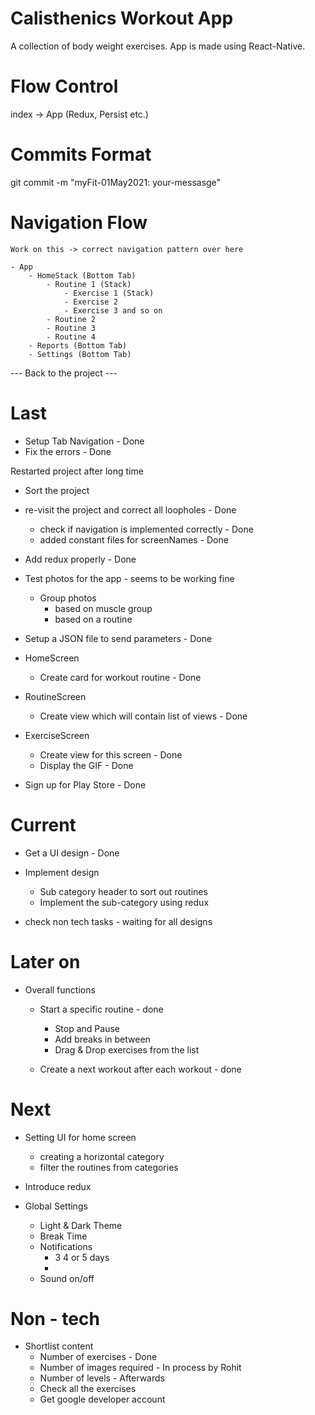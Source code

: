 # Calisthenics Workout App
A collection of body weight exercises. App is made using React-Native.

# Flow Control 
index -> App (Redux, Persist etc.)

# Commits Format
git commit -m "myFit-01May2021: your-messasge"

# Navigation Flow
    Work on this -> correct navigation pattern over here
    
    - App
        - HomeStack (Bottom Tab)
            - Routine 1 (Stack)
                - Exercise 1 (Stack)
                - Exercise 2
                - Exercise 3 and so on 
            - Routine 2
            - Routine 3
            - Routine 4
        - Reports (Bottom Tab)
        - Settings (Bottom Tab)

--- Back to the project ---

# Last
- Setup Tab Navigation - Done
- Fix the errors - Done

Restarted project after long time
- Sort the project
- re-visit the project and correct all loopholes - Done
    - check if navigation is implemented correctly - Done
    - added constant files for screenNames - Done
- Add redux properly - Done


- Test photos for the app - seems to be working fine
    - Group photos
        - based on muscle group
        - based on a routine 

- Setup a JSON file to send parameters - Done

- HomeScreen 
    - Create card for workout routine - Done

- RoutineScreen 
    - Create view which will contain list of views - Done

- ExerciseScreen
    - Create view for this screen - Done
    - Display the GIF - Done

- Sign up for Play Store - Done

# Current

- Get a UI design - Done

- Implement design 
    - Sub category header to sort out routines
    - Implement the sub-category using redux
    

- check non tech tasks - waiting for all designs

# Later on

- Overall functions
    - Start a specific routine - done

        - Stop and Pause
        - Add breaks in between
        - Drag & Drop exercises from the list

    - Create a next workout after each workout - done


# Next
- Setting UI for home screen
    - creating a horizontal category
    - filter the routines from categories

- Introduce redux

- Global Settings
    - Light & Dark Theme
    - Break Time
    - Notifications
        - 3 4 or 5 days
        - 
    - Sound on/off

# Non - tech 
- Shortlist content
    - Number of exercises - Done
    - Number of images required - In process by Rohit
    - Number of levels - Afterwards
    - Check all the exercises
    - Get google developer account
    

